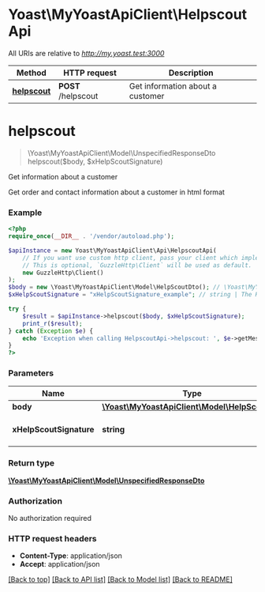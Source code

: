 # Yoast\MyYoastApiClient\HelpscoutApi

All URIs are relative to *http://my.yoast.test:3000*

Method | HTTP request | Description
------------- | ------------- | -------------
[**helpscout**](HelpscoutApi.md#helpscout) | **POST** /helpscout | Get information about a customer

# **helpscout**
> \Yoast\MyYoastApiClient\Model\UnspecifiedResponseDto helpscout($body, $xHelpScoutSignature)

Get information about a customer

Get order and contact information about a customer in html format

### Example
```php
<?php
require_once(__DIR__ . '/vendor/autoload.php');

$apiInstance = new Yoast\MyYoastApiClient\Api\HelpscoutApi(
    // If you want use custom http client, pass your client which implements `GuzzleHttp\ClientInterface`.
    // This is optional, `GuzzleHttp\Client` will be used as default.
    new GuzzleHttp\Client()
);
$body = new \Yoast\MyYoastApiClient\Model\HelpScoutDto(); // \Yoast\MyYoastApiClient\Model\HelpScoutDto | 
$xHelpScoutSignature = "xHelpScoutSignature_example"; // string | The Helpscout signature

try {
    $result = $apiInstance->helpscout($body, $xHelpScoutSignature);
    print_r($result);
} catch (Exception $e) {
    echo 'Exception when calling HelpscoutApi->helpscout: ', $e->getMessage(), PHP_EOL;
}
?>
```

### Parameters

Name | Type | Description  | Notes
------------- | ------------- | ------------- | -------------
 **body** | [**\Yoast\MyYoastApiClient\Model\HelpScoutDto**](../Model/HelpScoutDto.md)|  |
 **xHelpScoutSignature** | **string**| The Helpscout signature |

### Return type

[**\Yoast\MyYoastApiClient\Model\UnspecifiedResponseDto**](../Model/UnspecifiedResponseDto.md)

### Authorization

No authorization required

### HTTP request headers

 - **Content-Type**: application/json
 - **Accept**: application/json

[[Back to top]](#) [[Back to API list]](../../README.md#documentation-for-api-endpoints) [[Back to Model list]](../../README.md#documentation-for-models) [[Back to README]](../../README.md)

